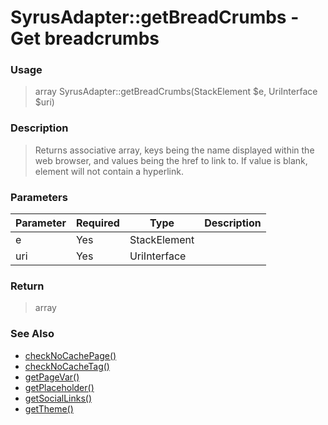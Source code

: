 
# SyrusAdapter::getBreadCrumbs  - Get breadcrumbs

### Usage

> array SyrusAdapter::getBreadCrumbs(StackElement $e, UriInterface $uri)

### Description

> Returns associative array, keys being the name displayed within the web browser, and values being the href to link to. If value is blank, element will not contain a hyperlink.

### Parameters

Parameter | Required | Type | Description
------------- |------------- |------------- |------------- 
e | Yes | StackElement |
uri | Yes | UriInterface |

### Return
> array 
### See Also

* [checkNoCachePage()](checknocachepage.md)
* [checkNoCacheTag()](checknocachetag.md)
* [getPageVar()](getpagevar.md)
* [getPlaceholder()](getplaceholder.md)
* [getSocialLinks()](getsociallinks.md)
* [getTheme()](gettheme.md)


